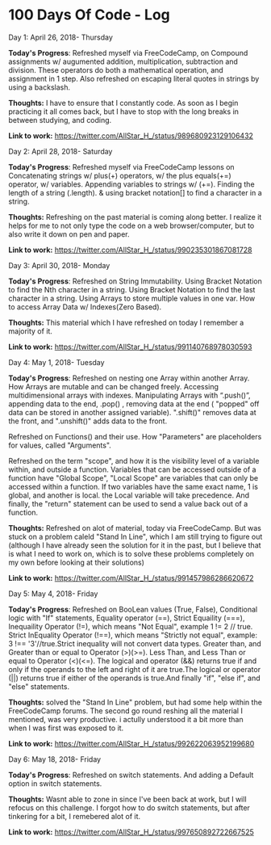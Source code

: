 # 100 Days Of Code - Log

Day 1: April 26, 2018- Thursday 

**Today's Progress**: Refreshed myself via FreeCodeCamp, on Compound assignments w/ augumented addition, multiplication, subtraction and division. These operators do both a mathematical operation, and assignment in 1 step. Also refreshed on escaping literal quotes in strings by using a backslash. 

**Thoughts:** I have to ensure that I constantly code. As soon as I begin practicing it all comes back, but I have to stop with the long breaks in between studying, and coding. 

**Link to work:** https://twitter.com/AllStar_H_/status/989680923129106432

Day 2: April 28, 2018- Saturday 

**Today's Progress**: Refreshed myself via FreeCodeCamp lessons on Concatenating strings w/ plus(+) operators, w/ the plus equals(+=) operator, w/ variables. Appending variables to strings w/ (+=). Finding the length of a string (.length). & using bracket notation[] to find a character in a string.

**Thoughts:** Refreshing on the past material is coming along better. I realize it helps for me to not only type the code on a web browser/computer, but to also write it down on pen and paper. 

**Link to work:** https://twitter.com/AllStar_H_/status/990235301867081728

Day 3: April 30, 2018- Monday 

**Today's Progress**: Refreshed on String Immutability. Using Bracket Notation to find the Nth character in a string. Using Bracket Notation to find the last character in a string. Using Arrays to store multiple values in one var. How to access Array Data w/ Indexes(Zero Based).

**Thoughts:** This material which I have refreshed on today I remember a majority of it.  

**Link to work:** https://twitter.com/AllStar_H_/status/991140768978030593

Day 4: May 1, 2018- Tuesday  

**Today's Progress**: Refreshed on nesting one Array within another Array. How Arrays are mutable and can be changed freely. Accessing multidimensional arrays with indexes. Manipulating Arrays with “.push()”, appending data to the end, .pop() , removing data at the end ( "popped" off data can be stored in another assigned variable). ".shift()" removes data at the front, and ".unshift()" adds data to the front. 

Refreshed on Functions() and their use. How "Parameters" are placeholders for values, called "Arguments". 
 
Refreshed on the term "scope", and how it is the visibility level of a variable within, and outside a function. Variables    that can be accessed outside of a function have "Global Scope", "Local Scope" are variables that can only be accessed     within a function. If two variables have the same exact name, 1 is global, and another is local. the Local variable will take precedence. And finally, the "return" statement can be used to send a value back out of a function.  

**Thoughts:** Refreshed on alot of material, today via FreeCodeCamp. But was stuck on a problem caleld "Stand In Line", which I am still trying to figure out (although I have already seen the solution for it in the past, but I believe that is what I need to work on, which is to solve these problems completely on my own before looking at their solutions)

**Link to work:** https://twitter.com/AllStar_H_/status/991457986286620672

Day 5: May 4, 2018- Friday  

**Today's Progress**: Refreshed on BooLean values (True, False), Conditional logic with "If" statements, Equality operator (==), Strict Equaility (===), Inequaility Operator (!=), which means "Not Equal", example  1 != 2 // true. Strict InEquality Operator (!==), which means "Strictly not equal", example: 3 !== '3'//true.Strict inequality will not convert data types. Greater than, and Greater than or equal to Operator (>)(>=). Less Than, and Less Than or equal to Operator (<)(<=). The logical and operator (&&) returns true if and only if the operands to the left and right of it are true.The logical or operator (||) returns true if either of the operands is true.And finally "if", "else if", and "else" statements. 

**Thoughts:** solved the "Stand In Line" problem, but had some help within the FreeCodeCamp forums. The second go round reshing all the material I mentioned, was very productive. i actully understood it a bit more than when I was first was exposed to it. 

**Link to work:** https://twitter.com/AllStar_H_/status/992622063952199680

Day 6: May 18, 2018- Friday 

**Today's Progress**: Refreshed on switch statements. And adding a Default option in switch statements. 

**Thoughts:** Wasnt able to zone in since I've been back at work, but I will refocus on this challenge. I forgot how to do switch statements, but after tinkering for a bit, I remebered alot of it. 

**Link to work:** https://twitter.com/AllStar_H_/status/997650892722667525
